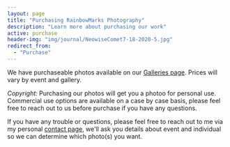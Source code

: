 ```yaml
---
layout: page
title: "Purchasing RainbowMarks Photography"
description: "Learn more about purchasing our work"
active: purchase
header-img: "img/journal/NeowiseComet7-18-2020-5.jpg"
redirect_from: 
  - "Purchase"
---
```


We have purchaseable photos available on our [Galleries page](https://photos.rainbowmarks.com). Prices will vary by event and gallery.

*Copyright:* Purchasing our photos will get you a photoo for personal use. Commercial use options are available on a case by case basis, please feel free to reach out to us before purchase if you have any questions.

If you have any trouble or questions, please feel free to reach out to me via my personal [contact page](https://cjh.am/rbmcontact), we'll ask you details about event and individual so we can determine which photo(s) you want.

